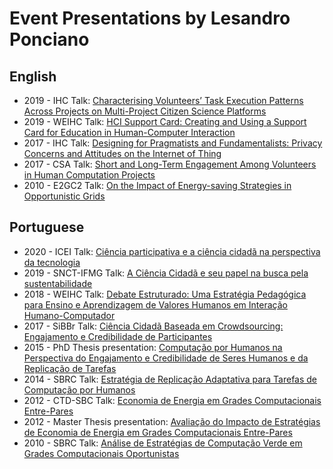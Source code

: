 # Event Presentations by Lesandro Ponciano

## English
* 2019 - IHC Talk: [Characterising Volunteers’ Task Execution Patterns Across Projects on Multi-Project Citizen Science Platforms](LesandroPonciano-IHC2019.pdf)
* 2019 - WEIHC Talk: [HCI Support Card: Creating and Using a Support Card for Education in Human-Computer Interaction](LesandroPonciano-WEIHC2019.pdf)
* 2017 - IHC Talk: [Designing for Pragmatists and Fundamentalists: Privacy Concerns and Attitudes on the Internet of Thing](LesandroPonciano-IHC2017.pdf)
* 2017 - CSA Talk: [Short and Long-Term Engagement Among Volunteers in Human Computation Projects](LesandroPonciano-CitSci2017.pdf)
* 2010 - E2GC2 Talk: [On the Impact of Energy-saving Strategies in Opportunistic Grids](LesandroPonciano-E2GC22010.pdf)

## Portuguese
* 2020 - ICEI Talk: [Ciência participativa e a ciência cidadã na perspectiva da tecnologia](LesandroPonciano-ICEITalk2020.pdf)
* 2019 - SNCT-IFMG Talk: [A Ciência Cidadã e seu papel na busca pela sustentabilidade](LesandroPonciano-SNCT-IFMG2019.pdf)
* 2018 - WEIHC Talk: [Debate Estruturado: Uma Estratégia Pedagógica para Ensino e Aprendizagem de Valores Humanos em Interação Humano-Computador](LesandroPonciano-WEIHC2018.pdf)
* 2017 - SiBBr Talk: [Ciência Cidadã Baseada em Crowdsourcing: Engajamento e Credibilidade de Participantes](LesandroPonciano-SIBBR2017.pdf)
* 2015 - PhD Thesis presentation: [Computação por Humanos na Perspectiva do Engajamento e Credibilidade de Seres Humanos e da Replicação de Tarefas](LesandroPonciano-DefesaTese2015.pdf)
* 2014 - SBRC Talk: [Estratégia de Replicação Adaptativa para Tarefas de Computação por Humanos](LesandroPonciano-SBRC2014.pdf)
* 2012 - CTD-SBC Talk: [Economia de Energia em Grades Computacionais Entre-Pares](LesandroPOnciano-CTD-SBC-2012.pdf)
* 2012 - Master Thesis presentation: [Avaliação do Impacto de Estratégias de Economia de Energia em Grades Computacionais Entre-Pares](LesandroPonciano-DefesaDissertacao-2011.pdf)
* 2010 - SBRC Talk: [Análise de Estratégias de Computação Verde em Grades Computacionais Oportunistas](LesandroPonciano-SBRC2010.pdf)